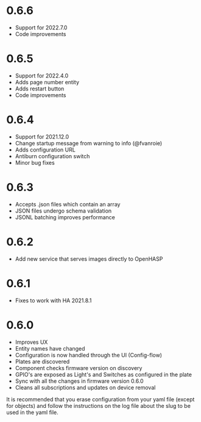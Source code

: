 # 0.6.6

- Support for 2022.7.0
- Code improvements

# 0.6.5

- Support for 2022.4.0
- Adds page number entity
- Adds restart button
- Code improvements

# 0.6.4
- Support for 2021.12.0
- Change startup message from warning to info (@fvanroie)
- Adds configuration URL
- Antiburn configuration switch
- Minor bug fixes

# 0.6.3
- Accepts .json files which contain an array
- JSON files undergo schema validation
- JSONL batching improves performance

# 0.6.2
- Add new service that serves images directly to OpenHASP

# 0.6.1
- Fixes to work with HA 2021.8.1

# 0.6.0
- Improves UX
- Entity names have changed
- Configuration is now handled through the UI (Config-flow)
- Plates are discovered
- Component checks firmware version on discovery
- GPIO's are exposed as Light's and Switches as configured in the plate
- Sync with all the changes in firmware version 0.6.0
- Cleans all subscriptions and updates on device removal

It is recommended that you erase configuration from your yaml file (except for objects) and follow the instructions on the log file about the slug to be used in the yaml file.
